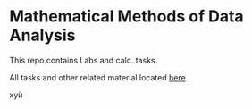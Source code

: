 # Mathematical Methods of Data Analysis
This repo contains Labs and calc. tasks.

All tasks and other related material located [here](https://drive.google.com/drive/folders/1VraLU5Lfp-R7EjlXDQsTPX61aGD5inch).

хуй
